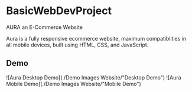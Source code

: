 # BasicWebDevProject
AURA an E-Commerce Website

Aura is a fully responsive ecommerce website, maximum compatiblities in all mobile devices, built using HTML, CSS, and JavaScript.

## Demo
![Aura Desktop Demo](./Demo Images Website/"Desktop Demo")
![Aura Mobile Demo](./Demo Images Website/"Mobile Demo")
